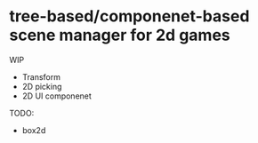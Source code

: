 tree-based/componenet-based scene manager for 2d games
=====

WIP

* Transform
* 2D picking 
* 2D UI componenet


TODO:
* box2d
